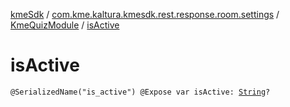 [kmeSdk](../../index.md) / [com.kme.kaltura.kmesdk.rest.response.room.settings](../index.md) / [KmeQuizModule](index.md) / [isActive](./is-active.md)

# isActive

`@SerializedName("is_active") @Expose var isActive: `[`String`](https://kotlinlang.org/api/latest/jvm/stdlib/kotlin/-string/index.html)`?`